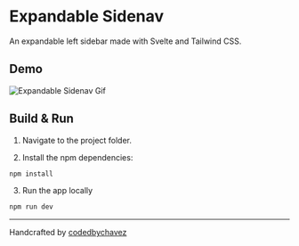 # Expandable Sidenav

An expandable left sidebar made with Svelte and Tailwind CSS. 

## Demo
![Expandable Sidenav Gif](https://github.com/user-attachments/assets/99fd8398-9a5c-4637-bd1a-251102e97985)

## Build & Run

1. Navigate to the project folder.

2. Install the npm dependencies:

```bash
npm install
```

3. Run the app locally

```bash
npm run dev
```

---

Handcrafted by [codedbychavez](https://github.com/codedbychavez)
